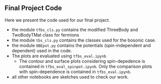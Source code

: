 ## Final Project Code

Here we present the code used for our final project.

- the module `tfbs_cls.py` contains the modified ThreeBody and TwoBodyTMat class for fermions
- the module `tbs_cls.py` contains the classes used for the bosonic case.
- the module `OBEpot.py` contains the potentials (spin-independent and dependent) used in the code.
- The plots are evaluated using `tfbs_eval.ipynb`
  - The contour and surface plots considering spin-depedence is contained in `tfbs_eval_spinpot.ipynb`. Only the comparison plots with spin-dependence is contained in `tfbs_eval.ipynb`.
- all other notebooks are sketches used to check our work.
